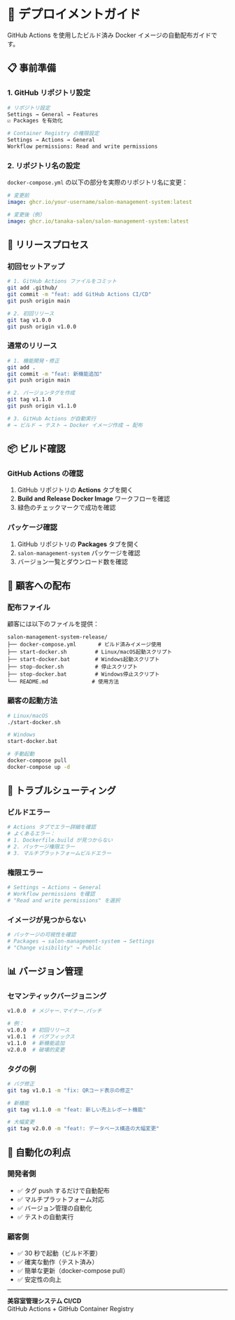 # 🚀 デプロイメントガイド

GitHub Actions を使用したビルド済み Docker イメージの自動配布ガイドです。

## 📋 事前準備

### 1. GitHub リポジトリ設定

```bash
# リポジトリ設定
Settings → General → Features
☑️ Packages を有効化

# Container Registry の権限設定
Settings → Actions → General
Workflow permissions: Read and write permissions
```

### 2. リポジトリ名の設定

`docker-compose.yml` の以下の部分を実際のリポジトリ名に変更：

```yaml
# 変更前
image: ghcr.io/your-username/salon-management-system:latest

# 変更後（例）
image: ghcr.io/tanaka-salon/salon-management-system:latest
```

## 🔄 リリースプロセス

### 初回セットアップ

```bash
# 1. GitHub Actions ファイルをコミット
git add .github/
git commit -m "feat: add GitHub Actions CI/CD"
git push origin main

# 2. 初回リリース
git tag v1.0.0
git push origin v1.0.0
```

### 通常のリリース

```bash
# 1. 機能開発・修正
git add .
git commit -m "feat: 新機能追加"
git push origin main

# 2. バージョンタグを作成
git tag v1.1.0
git push origin v1.1.0

# 3. GitHub Actions が自動実行
# → ビルド → テスト → Docker イメージ作成 → 配布
```

## 📦 ビルド確認

### GitHub Actions の確認

1. GitHub リポジトリの **Actions** タブを開く
2. **Build and Release Docker Image** ワークフローを確認
3. 緑色のチェックマークで成功を確認

### パッケージ確認

1. GitHub リポジトリの **Packages** タブを開く
2. `salon-management-system` パッケージを確認
3. バージョン一覧とダウンロード数を確認

## 🏥 顧客への配布

### 配布ファイル

顧客には以下のファイルを提供：

```
salon-management-system-release/
├── docker-compose.yml       # ビルド済みイメージ使用
├── start-docker.sh         # Linux/macOS起動スクリプト
├── start-docker.bat        # Windows起動スクリプト
├── stop-docker.sh          # 停止スクリプト
├── stop-docker.bat         # Windows停止スクリプト
└── README.md              # 使用方法
```

### 顧客の起動方法

```bash
# Linux/macOS
./start-docker.sh

# Windows
start-docker.bat

# 手動起動
docker-compose pull
docker-compose up -d
```

## 🔧 トラブルシューティング

### ビルドエラー

```bash
# Actions タブでエラー詳細を確認
# よくあるエラー：
# 1. Dockerfile.build が見つからない
# 2. パッケージ権限エラー
# 3. マルチプラットフォームビルドエラー
```

### 権限エラー

```bash
# Settings → Actions → General
# Workflow permissions を確認
# "Read and write permissions" を選択
```

### イメージが見つからない

```bash
# パッケージの可視性を確認
# Packages → salon-management-system → Settings
# "Change visibility" → Public
```

## 📊 バージョン管理

### セマンティックバージョニング

```bash
v1.0.0  # メジャー.マイナー.パッチ

# 例：
v1.0.0  # 初回リリース
v1.0.1  # バグフィックス
v1.1.0  # 新機能追加
v2.0.0  # 破壊的変更
```

### タグの例

```bash
# バグ修正
git tag v1.0.1 -m "fix: QRコード表示の修正"

# 新機能
git tag v1.1.0 -m "feat: 新しい売上レポート機能"

# 大幅変更
git tag v2.0.0 -m "feat!: データベース構造の大幅変更"
```

## 🎯 自動化の利点

### 開発者側

- ✅ タグ push するだけで自動配布
- ✅ マルチプラットフォーム対応
- ✅ バージョン管理の自動化
- ✅ テストの自動実行

### 顧客側

- ✅ 30 秒で起動（ビルド不要）
- ✅ 確実な動作（テスト済み）
- ✅ 簡単な更新（docker-compose pull）
- ✅ 安定性の向上

---

**美容室管理システム CI/CD**  
GitHub Actions + GitHub Container Registry
